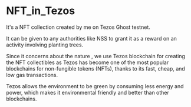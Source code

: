 # NFT_in_Tezos

It's a NFT collection created by me on Tezos Ghost testnet.

It can be given to any authorities like NSS to grant it as a reward on an activity involving planting trees.

Since it concerns about the nature , we use Tezos blockchain for creating the NFT collectibles as Tezos has become one of the most popular blockchains for non-fungible tokens (NFTs), thanks to its fast, cheap, and low gas transactions.

Tezos allows the environment to be green by consuming less energy and power, which makes it environmental friendly and better than other blockchains.
